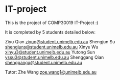 # IT-project

This is the project of COMP30019 IT-Project  :)


It is completed by 5 students detailed below:

Ziyu Qian   ziyuq@student.unimelb.edu.au
Shengjun Su shengjuns@student.unimelb.edu.au
Xinyu Wu xinyu3@student.unimelb.edu.au
Yutong Sun  yssu3@student.unimelb.edu.au
Shenggang Qian shenggangq@student.unimelb.edu.au

Tutor: Zhe Wang zoe.wang1@unimelb.edu.au

